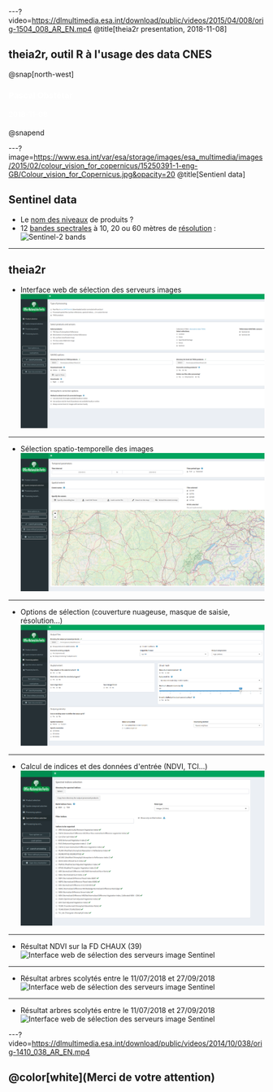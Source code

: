 ---?video=https://dlmultimedia.esa.int/download/public/videos/2015/04/008/orig-1504_008_AR_EN.mp4
@title[theia2r presentation, 2018-11-08]

## theia2r, outil R à l'usage des data CNES

@snap[north-west]
<h3><span style="color:white;">Pascal Obstétar</span></h3>
<h4><span style="color:white;">2018-11-08</span></h4>
@snapend 


---?image=https://www.esa.int/var/esa/storage/images/esa_multimedia/images/2015/02/colour_vision_for_copernicus/15250391-1-eng-GB/Colour_vision_for_Copernicus.jpg&opacity=20
@title[Sentienl data]
## Sentinel data
- Le [nom des niveaux](http://www.cesbio.ups-tlse.fr/multitemp/?p=2766) de produits ?
- 12 [bandes spectrales](https://sentinel.esa.int/web/sentinel/user-guides/sentinel-2-msi/resolutions/radiometric) à 10, 20 ou 60 mètres de [résolution](https://sentinel.esa.int/web/sentinel/user-guides/sentinel-2-msi/resolutions/spatial) :
    ![Sentinel-2 bands](https://landsat.gsfc.nasa.gov/wp-content/uploads/2015/06/Landsat.v.Sentinel-2.png)


---
## theia2r
- Interface web de sélection des serveurs images
![Interface web de sélection des serveurs image Sentinel](https://github.com/pobsteta/theia2r_presentation/raw/master/images/theia01.png)

---
- Sélection spatio-temporelle des images
![Interface web de sélection des serveurs image Sentinel](https://github.com/pobsteta/theia2r_presentation/raw/master/images/theia02.png)

---
- Options de sélection (couverture nuageuse, masque de saisie, résolution...)
![Interface web de sélection des serveurs image Sentinel](https://github.com/pobsteta/theia2r_presentation/raw/master/images/theia03.png)

---
- Calcul de indices et des données d'entrée (NDVI, TCI...)
![Interface web de sélection des serveurs image Sentinel](https://github.com/pobsteta/theia2r_presentation/raw/master/images/theia04.png)

---
- Résultat NDVI sur la FD CHAUX (39)
![Interface web de sélection des serveurs image Sentinel](https://github.com/pobsteta/theia2r_presentation/raw/master/images/ndvi.png)

---
- Résultat arbres scolytés entre le 11/07/2018 et 27/09/2018
![Interface web de sélection des serveurs image Sentinel](https://github.com/pobsteta/theia2r_presentation/raw/master/images/scolyte01.png)

---
- Résultat arbres scolytés entre le 11/07/2018 et 27/09/2018
![Interface web de sélection des serveurs image Sentinel](https://github.com/pobsteta/theia2r_presentation/raw/master/images/scolyte02.png)


---?video=https://dlmultimedia.esa.int/download/public/videos/2014/10/038/orig-1410_038_AR_EN.mp4

## @color[white](Merci de votre attention)
